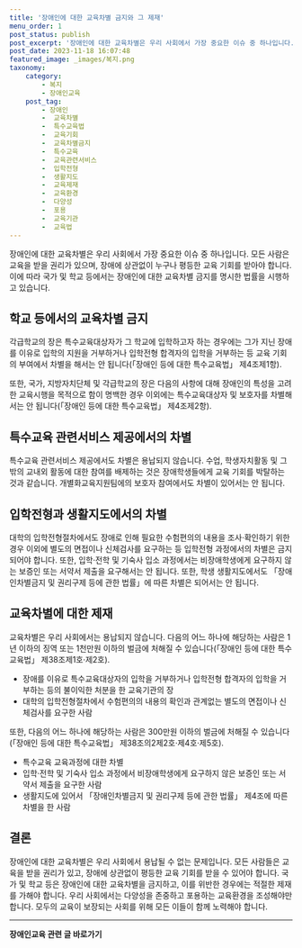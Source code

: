 ```yaml
---
title: '장애인에 대한 교육차별 금지와 그 제재'
menu_order: 1
post_status: publish
post_excerpt: '장애인에 대한 교육차별은 우리 사회에서 가장 중요한 이슈 중 하나입니다. 모든 사람은 교육을 받을 권리가 있으며, 장애에 상관없이 누구나 평등한 교육 기회를 받아야 합니다. 이에 따라 국가 및 학교 등에서는 장애인에 대한 교육차별 금지를 명시한 법률을 시행하고 있습니다.'
post_date: 2023-11-18 16:07:48
featured_image: _images/복지.png
taxonomy:
    category:
        - 복지
        - 장애인교육
    post_tag:
        - 장애인
        -  교육차별
        -  특수교육법
        -  교육기회
        -  교육차별금지
        -  특수교육
        -  교육관련서비스
        -  입학전형
        -  생활지도
        -  교육제재
        -  교육환경
        -  다양성
        -  포용
        -  교육기관
        -  교육법
---
```



장애인에 대한 교육차별은 우리 사회에서 가장 중요한 이슈 중 하나입니다. 모든 사람은 교육을 받을 권리가 있으며, 장애에 상관없이 누구나 평등한 교육 기회를 받아야 합니다. 이에 따라 국가 및 학교 등에서는 장애인에 대한 교육차별 금지를 명시한 법률을 시행하고 있습니다.

## 학교 등에서의 교육차별 금지

각급학교의 장은 특수교육대상자가 그 학교에 입학하고자 하는 경우에는 그가 지닌 장애를 이유로 입학의 지원을 거부하거나 입학전형 합격자의 입학을 거부하는 등 교육 기회의 부여에서 차별을 해서는 안 됩니다(「장애인 등에 대한 특수교육법」 제4조제1항).

또한, 국가, 지방자치단체 및 각급학교의 장은 다음의 사항에 대해 장애인의 특성을 고려한 교육시행을 목적으로 함이 명백한 경우 이외에는 특수교육대상자 및 보호자를 차별해서는 안 됩니다(「장애인 등에 대한 특수교육법」 제4조제2항).

## 특수교육 관련서비스 제공에서의 차별

특수교육 관련서비스 제공에서도 차별은 용납되지 않습니다. 수업, 학생자치활동 및 그 밖의 교내외 활동에 대한 참여를 배제하는 것은 장애학생들에게 교육 기회를 박탈하는 것과 같습니다. 개별화교육지원팀에의 보호자 참여에서도 차별이 있어서는 안 됩니다.

## 입학전형과 생활지도에서의 차별

대학의 입학전형절차에서도 장애로 인해 필요한 수험편의의 내용을 조사·확인하기 위한 경우 이외에 별도의 면접이나 신체검사를 요구하는 등 입학전형 과정에서의 차별은 금지되어야 합니다. 또한, 입학·전학 및 기숙사 입소 과정에서는 비장애학생에게 요구하지 않는 보증인 또는 서약서 제출을 요구해서는 안 됩니다. 또한, 학생 생활지도에서도 「장애인차별금지 및 권리구제 등에 관한 법률」에 따른 차별은 되어서는 안 됩니다.

## 교육차별에 대한 제재

교육차별은 우리 사회에서는 용납되지 않습니다. 다음의 어느 하나에 해당하는 사람은 1년 이하의 징역 또는 1천만원 이하의 벌금에 처해질 수 있습니다(「장애인 등에 대한 특수교육법」 제38조제1호·제2호).
- 장애를 이유로 특수교육대상자의 입학을 거부하거나 입학전형 합격자의 입학을 거부하는 등의 불이익한 처분을 한 교육기관의 장
- 대학의 입학전형절차에서 수험편의의 내용의 확인과 관계없는 별도의 면접이나 신체검사를 요구한 사람

또한, 다음의 어느 하나에 해당하는 사람은 300만원 이하의 벌금에 처해질 수 있습니다(「장애인 등에 대한 특수교육법」 제38조의2제2호·제4호·제5호).
- 특수교육 교육과정에 대한 차별
- 입학·전학 및 기숙사 입소 과정에서 비장애학생에게 요구하지 않은 보증인 또는 서약서 제출을 요구한 사람
- 생활지도에 있어서 「장애인차별금지 및 권리구제 등에 관한 법률」 제4조에 따른 차별을 한 사람

## 결론

장애인에 대한 교육차별은 우리 사회에서 용납될 수 없는 문제입니다. 모든 사람들은 교육을 받을 권리가 있고, 장애에 상관없이 평등한 교육 기회를 받을 수 있어야 합니다. 국가 및 학교 등은 장애인에 대한 교육차별을 금지하고, 이를 위반한 경우에는 적절한 제재를 가해야 합니다. 우리 사회에서는 다양성을 존중하고 포용하는 교육환경을 조성해야만 합니다. 모두의 교육이 보장되는 사회를 위해 모든 이들이 함께 노력해야 합니다.
<!-- wp:separator -->
<hr class="wp-block-separator has-alpha-channel-opacity"/>
<!-- /wp:separator -->

<!-- wp:group {"backgroundColor":"base","layout":{"type":"constrained"}} -->
<div class="wp-block-group has-base-background-color has-background"><!-- wp:paragraph {"align":"center","fontSize":"medium"} -->
<p class="has-text-align-center has-large-font-size"><strong>장애인교육 관련 글 바로가기</strong></p>
<!-- /wp:paragraph -->


<!-- wp:latest-posts
{"categories":[{"id":23150,"count":19,"description":"","link":"https://uknowlaw.com/category/%ec%9e%a5%ec%95%a0%ec%9d%b8%ea%b5%90%ec%9c%a1/","name":"장애인교육","slug":"장애인교육","taxonomy":"category","parent":0,"meta":[],"_links":{"self":[{"href":"https://uknowlaw.com/wp-json/wp/v2/categories/23150"}],"collection":[{"href":"https://uknowlaw.com/wp-json/wp/v2/categories"}],"about":[{"href":"https://uknowlaw.com/wp-json/wp/v2/taxonomies/category"}],"wp:post_type":[{"href":"https://uknowlaw.com/wp-json/wp/v2/posts?categories=23150"}],"curies":[{"name":"wp","href":"https://api.w.org/{rel}","templated":true}]}}],"postsToShow":100,"excerptLength":28,"postLayout":"grid","columns":2,"featuredImageAlign":"left","featuredImageSizeSlug":"large","fontSize":"small"} /--></div>
<!-- /wp:group -->